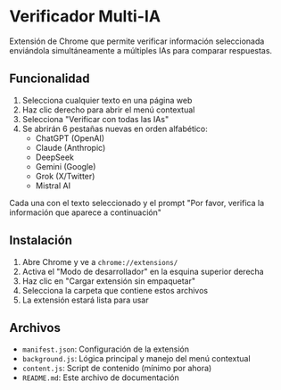# Verificador Multi-IA

Extensión de Chrome que permite verificar información seleccionada enviándola simultáneamente a múltiples IAs para comparar respuestas.

## Funcionalidad

1. Selecciona cualquier texto en una página web
2. Haz clic derecho para abrir el menú contextual
3. Selecciona "Verificar con todas las IAs"
4. Se abrirán 6 pestañas nuevas en orden alfabético:
   - ChatGPT (OpenAI)
   - Claude (Anthropic)
   - DeepSeek
   - Gemini (Google)
   - Grok (X/Twitter)
   - Mistral AI

Cada una con el texto seleccionado y el prompt "Por favor, verifica la información que aparece a continuación"

## Instalación

1. Abre Chrome y ve a `chrome://extensions/`
2. Activa el "Modo de desarrollador" en la esquina superior derecha
3. Haz clic en "Cargar extensión sin empaquetar"
4. Selecciona la carpeta que contiene estos archivos
5. La extensión estará lista para usar

## Archivos

- `manifest.json`: Configuración de la extensión
- `background.js`: Lógica principal y manejo del menú contextual
- `content.js`: Script de contenido (mínimo por ahora)
- `README.md`: Este archivo de documentación